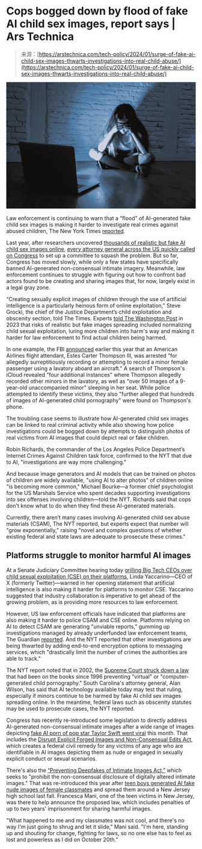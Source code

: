 <!--yml
category: 未分类
date: 2024-05-27 14:30:53
-->

# Cops bogged down by flood of fake AI child sex images, report says | Ars Technica

> 来源：[https://arstechnica.com/tech-policy/2024/01/surge-of-fake-ai-child-sex-images-thwarts-investigations-into-real-child-abuse/](https://arstechnica.com/tech-policy/2024/01/surge-of-fake-ai-child-sex-images-thwarts-investigations-into-real-child-abuse/)

![Cops bogged down by flood of fake AI child sex images, report says](img/65bfd7704312535715e1bd0eb6aff5d7.png)

Law enforcement is continuing to warn that a "flood" of AI-generated fake child sex images is making it harder to investigate real crimes against abused children, The New York Times [reported](https://www.nytimes.com/2024/01/30/us/politics/ai-child-sex-abuse.html).

Last year, after researchers uncovered [thousands of realistic but fake AI child sex images online](https://arstechnica.com/tech-policy/2023/06/thousands-of-realistic-but-fake-ai-child-sex-images-found-online-report-says/), [every attorney general across the US quickly called on Congress](https://arstechnica.com/information-technology/2023/09/ai-generated-child-sex-imagery-has-every-us-attorney-general-calling-for-action/) to set up a committee to squash the problem. But so far, Congress has moved slowly, while only a few states have specifically banned AI-generated non-consensual intimate imagery. Meanwhile, law enforcement continues to struggle with figuring out how to confront bad actors found to be creating and sharing images that, for now, largely exist in a legal gray zone.

“Creating sexually explicit images of children through the use of artificial intelligence is a particularly heinous form of online exploitation,” Steve Grocki, the chief of the Justice Department’s child exploitation and obscenity section, told The Times. Experts [told The Washington Post](https://www.washingtonpost.com/technology/2023/06/19/artificial-intelligence-child-sex-abuse-images/) in 2023 that risks of realistic but fake images spreading included normalizing child sexual exploitation, luring more children into harm's way and making it harder for law enforcement to find actual children being harmed.

In one example, the FBI [announced](https://www.justice.gov/usao-ma/pr/american-airlines-flight-attendant-arrested-filming-minors-aircraft-lavatory) earlier this year that an American Airlines flight attendant, Estes Carter Thompson III, was arrested "for allegedly surreptitiously recording or attempting to record a minor female passenger using a lavatory aboard an aircraft." A search of Thompson's iCloud revealed "four additional instances" where Thompson allegedly recorded other minors in the lavatory, as well as "over 50 images of a 9-year-old unaccompanied minor" sleeping in her seat. While police attempted to identify these victims, they also "further alleged that hundreds of images of AI-generated child pornography" were found on Thompson's phone.

The troubling case seems to illustrate how AI-generated child sex images can be linked to real criminal activity while also showing how police investigations could be bogged down by attempts to distinguish photos of real victims from AI images that could depict real or fake children.

Robin Richards, the commander of the Los Angeles Police Department’s Internet Crimes Against Children task force, confirmed to the NYT that due to AI, "investigations are way more challenging."

And because image generators and AI models that can be trained on photos of children are widely available, "using AI to alter photos" of children online "is becoming more common," Michael Bourke—a former chief psychologist for the US Marshals Service who spent decades supporting investigations into sex offenses involving children—told the NYT. Richards said that cops don't know what to do when they find these AI-generated materials.

Currently, there aren’t many cases involving AI-generated child sex abuse materials (CSAM), The NYT reported, but experts expect that number will "grow exponentially," raising "novel and complex questions of whether existing federal and state laws are adequate to prosecute these crimes."

## Platforms struggle to monitor harmful AI images

At a Senate Judiciary Committee hearing today [grilling Big Tech CEOs over child sexual exploitation (CSE) on their platforms](https://arstechnica.com/tech-policy/2024/01/zuckerberg-says-sorry-for-meta-harming-kids-but-rejects-payments-to-families/), Linda Yaccarino—CEO of X (formerly Twitter)—warned in her opening statement that artificial intelligence is also making it harder for platforms to monitor CSE. Yaccarino suggested that industry collaboration is imperative to get ahead of the growing problem, as is providing more resources to law enforcement.

However, US law enforcement officials have indicated that platforms are also making it harder to police CSAM and CSE online. Platforms relying on AI to detect CSAM are generating "unviable reports," gumming up investigations managed by already underfunded law enforcement teams, The Guardian [reported](https://www.theguardian.com/technology/2024/jan/17/child-sexual-abuse-ai-moderator-police-meta-alphabet). And the NYT reported that other investigations are being thwarted by adding end-to-end encryption options to messaging services, which "drastically limit the number of crimes the authorities are able to track."

The NYT report noted that in 2002, the [Supreme Court struck down a law](https://www.nytimes.com/2002/04/16/national/supreme-court-strikes-down-ban-on-virtual-child-pornography.html) that had been on the books since 1996 preventing "virtual" or "computer-generated child pornography." South Carolina's attorney general, Alan Wilson, has said that AI technology available today may test that ruling, especially if minors continue to be harmed by fake AI child sex images spreading online. In the meantime, federal laws such as obscenity statutes may be used to prosecute cases, the NYT reported.

Congress has recently re-introduced some legislation to directly address AI-generated non-consensual intimate images after a wide range of images depicting [fake AI porn of pop star Taylor Swift went viral](https://arstechnica.com/tech-policy/2024/01/fake-ai-taylor-swift-images-flood-x-amid-calls-to-criminalize-deepfake-porn/) this month. That includes the [Disrupt Explicit Forged Images and Non-Consensual Edits Act](https://www.durbin.senate.gov/imo/media/doc/defiance_act_of_2024.pdf), which creates a federal civil remedy for any victims of any age who are identifiable in AI images depicting them as nude or engaged in sexually explicit conduct or sexual scenarios.

There's also the [“Preventing Deepfakes of Intimate Images Act,”](https://www.congress.gov/bill/118th-congress/house-bill/3106?s=1&r=68) which seeks to "prohibit the non-consensual disclosure of digitally altered intimate images." That was re-introduced this year after [teen boys generated AI fake nude images of female classmates](https://arstechnica.com/tech-policy/2023/11/deepfake-nudes-of-high-schoolers-spark-police-probe-in-nj/) and spread them around a New Jersey high school last fall. Francesca Mani, one of the teen victims in New Jersey, was there to help announce the proposed law, which includes penalties of up to two years' imprisonment for sharing harmful images.

"What happened to me and my classmates was not cool, and there's no way I'm just going to shrug and let it slide," Mani said. "I'm here, standing up and shouting for change, fighting for laws, so no one else has to feel as lost and powerless as I did on October 20th."